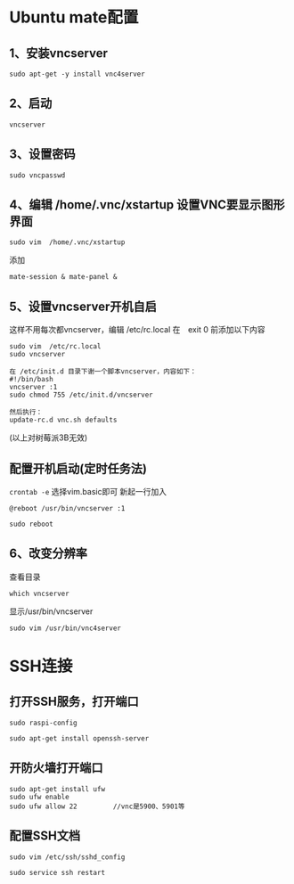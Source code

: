 # Ubuntu mate配置
## 1、安装vncserver

  `sudo apt-get -y install vnc4server`
## 2、启动

  `vncserver`

## 3、设置密码

 `sudo vncpasswd`
## 4、编辑 /home/.vnc/xstartup 设置VNC要显示图形界面

  `sudo vim  /home/.vnc/xstartup`

  添加
  
  `mate-session & mate-panel &`
## 5、设置vncserver开机自启

这样不用每次都vncserver，编辑 /etc/rc.local 在　exit 0 前添加以下内容
   ```
   sudo vim  /etc/rc.local
   sudo vncserver
   ```
   
  ```
  在 /etc/init.d 目录下谢一个脚本vncserver，内容如下：
  #!/bin/bash
  vncserver :1
  sudo chmod 755 /etc/init.d/vncserver

  然后执行：
  update-rc.d vnc.sh defaults
  ```
  (以上对树莓派3B无效)
##   配置开机启动(定时任务法)

  `crontab -e`
  选择vim.basic即可
  新起一行加入
  
  `@reboot /usr/bin/vncserver :1`
  
  `sudo reboot`



## 6、改变分辨率
  查看目录
  
  `which vncserver`
  
  显示/usr/bin/vncserver
  
  `sudo vim /usr/bin/vnc4server`
  

# SSH连接
## 打开SSH服务，打开端口

`sudo raspi-config`

`sudo apt-get install openssh-server`
## 开防火墙打开端口
```
sudo apt-get install ufw
sudo ufw enable
sudo ufw allow 22         //vnc是5900、5901等
```
## 配置SSH文档

`sudo vim /etc/ssh/sshd_config`

`sudo service ssh restart`

  

